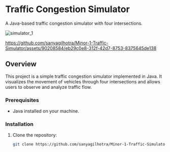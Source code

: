# Traffic Congestion Simulator

A Java-based traffic congestion simulator with four intersections.

![simulator_1](https://github.com/sanyagilhotra/Minor-1-Traffic-Simulator/assets/90208584/b1957599-ca9f-4d68-b75d-9cfdcccea35c)

https://github.com/sanyagilhotra/Minor-1-Traffic-Simulator/assets/90208584/eb29c0e8-312f-42d7-8753-8375645de138

## Overview

This project is a simple traffic congestion simulator implemented in Java. It visualizes the movement of vehicles through four intersections and allows users to observe and analyze traffic flow.

### Prerequisites

- Java installed on your machine.

### Installation

1. Clone the repository: 

   ```bash
   git clone https://github.com/sanyagilhotra/Minor-1-Traffic-Simulator.git
